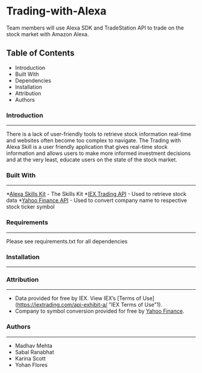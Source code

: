 # Trading-with-Alexa

Team members will use Alexa SDK and TradeStation API to trade on the stock market with Amazon Alexa.

## Table of Contents
   
 * Introduction
 * Built With
 * Dependencies
 * Installation
 * Attribution
 * Authors


### Introduction
------------

 There is a lack of user-friendly tools to retrieve stock information real-time and websites often become too complex to navigate. The Trading with Alexa Skill is a user friendly application that gives real-time stock information and allows users to make more informed investment decisions and at the very least, educate users on the state of the stock market.

### Built With
------------

 *[Alexa Skills Kit](https://developer.amazon.com/alexa-skills-kit "Alexa Skill Kit Homepage") - The Skills Kit
 *[IEX Trading API](https://iextrading.com/developer/docs/ "IEX API Documentation") - Used to retrieve stock data
 *[Yahoo Finance API](https://finance.yahoo.com/ "Yahoo Finance Homepage") - Used to convert company name to respective stock ticker symbol

### Requirements
----------------

Please see requirements.txt for all dependencies

### Installation
----------------



### Attribution
---------------

 * Data provided for free by IEX. View IEX’s [Terms of Use](https://iextrading.com/api-exhibit-a/ "IEX Terms of Use"1).
 * Company to symbol conversion provided for free by [Yahoo Finance](https://finance.yahoo.com/ "Yahoo Finance Homepage").

### Authors
-----------

 * Madhav Mehta
 * Sabal Ranabhat
 * Karina Scott
 * Yohan Flores
